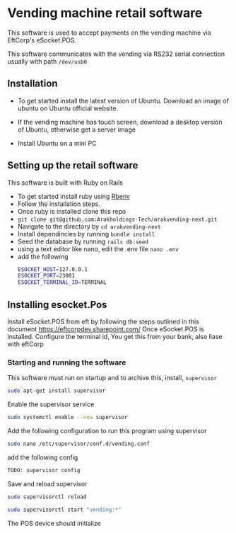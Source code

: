 # Vending machine retail software

This software is used to accept payments on the vending machine via EftCorp's eSocket.POS.

This software communicates with the vending via RS232 serial connection usually with path `/dev/usb0`


## Installation
- To get started install the latest version of Ubuntu. Download an image of ubuntu on Ubuntu official website.

- If the vending machine has touch screen, download a desktop version of Ubuntu, otherwise get a server image

- Install Ubuntu on a mini PC

## Setting up the retail software
This software is built with Ruby on Rails
 - To get started install ruby using [Rbenv](https://github.com/rbenv/rbenv)
 - Follow the installation steps.
 - Once ruby is installed clone this repo
 - `git clone git@github.com:Arakholdings-Tech/arakvending-next.git`
 - Navigate to the directory by `cd arakvending-next`
 - Install dependincies by running `bundle install`
 - Seed the database by running `rails db:seed`
 - using a text editor like nano, edit the .env file `nano .env`
 - add the following
   ```bash
   ESOCKET_HOST=127.0.0.1
   ESOCKET_PORT=23001
   ESOCKET_TERMINAL_ID=TERMINAL
   ```
## Installing esocket.Pos
Install eSocket.POS from eft by following the steps outlined in this document
https://eftcorpdev.sharepoint.com/
Once eSocket.POS is installed. Configure the terminal id, You get this from your bank, also liase with eftCorp

### Starting and running the software
This software must run on startup and to archive this, install, `supervisor`
```bash
sudo apt-get install supervisor
```
Enable the supervisor service
```bash
sudo systemctl enable --now supervisor
```

Add the following configuration to run this program using supervisor
```bash
sudo nano /etc/supervisor/conf.d/vending.conf
```

add the following config
```bash
TODO: supervisor config
```

Save and reload supervisor

```bash
sudo supervisorctl reload
```

```bash
sudo supervisorctl start "vending:*"
```

The POS device should initialize


